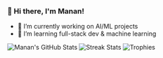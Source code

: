 ### 👋 Hi there, I'm Manan!

- 🔭 I’m currently working on AI/ML projects
- 🌱 I’m learning full-stack dev & machine learning

![Manan's GitHub Stats](https://github-readme-stats.vercel.app/api?username=yourusername&show_icons=true)
![Streak Stats](https://streak-stats.demolab.com/?user=yourusername)
![Trophies](https://github-profile-trophy.vercel.app/?username=yourusername)




<!-- ## Hi there 👋

<!--
**Manan2k4/Manan2k4** is a ✨ _special_ ✨ repository because its `README.md` (this file) appears on your GitHub profile.

Here are some ideas to get you started:

- 🔭 I’m currently working on ...
- 🌱 I’m currently learning ...
- 👯 I’m looking to collaborate on ...
- 🤔 I’m looking for help with ...
- 💬 Ask me about ...
- 📫 How to reach me: ...
- 😄 Pronouns: ...
- ⚡ Fun fact: ...
-->
